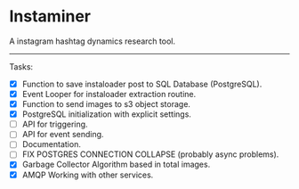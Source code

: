 # Instaminer

A instagram hashtag dynamics research tool.

---

Tasks:

- [x] Function to save instaloader post to SQL Database (PostgreSQL).
- [x] Event Looper for instaloader extraction routine.
- [x] Function to send images to s3 object storage.
- [x] PostgreSQL initialization with explicit settings.
- [ ] API for triggering.
- [ ] API for event sending.
- [ ] Documentation.
- [ ] FIX POSTGRES CONNECTION COLLAPSE (probably async problems).
- [x] Garbage Collector Algorithm based in total images.
- [x] AMQP Working with other services.

